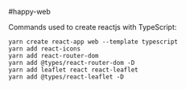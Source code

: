 
#happy-web


Commands used to create reactjs with TypeScript:

```
yarn create react-app web --template typescript
yarn add react-icons
yarn add react-router-dom
yarn add @types/react-router-dom -D
yarn add leaflet react react-leaflet
yarn add @types/react-leaflet -D
```

